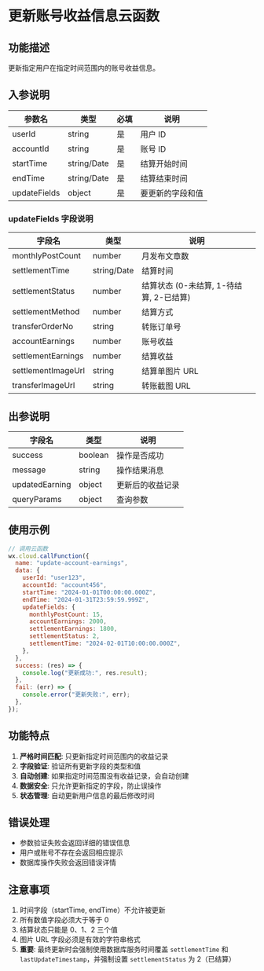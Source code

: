 # 更新账号收益信息云函数

## 功能描述

更新指定用户在指定时间范围内的账号收益信息。

## 入参说明

| 参数名       | 类型        | 必填 | 说明             |
| ------------ | ----------- | ---- | ---------------- |
| userId       | string      | 是   | 用户 ID          |
| accountId    | string      | 是   | 账号 ID          |
| startTime    | string/Date | 是   | 结算开始时间     |
| endTime      | string/Date | 是   | 结算结束时间     |
| updateFields | object      | 是   | 要更新的字段和值 |

### updateFields 字段说明

| 字段名             | 类型        | 说明                                    |
| ------------------ | ----------- | --------------------------------------- |
| monthlyPostCount   | number      | 月发布文章数                            |
| settlementTime     | string/Date | 结算时间                                |
| settlementStatus   | number      | 结算状态 (0-未结算, 1-待结算, 2-已结算) |
| settlementMethod   | number      | 结算方式                                |
| transferOrderNo    | string      | 转账订单号                              |
| accountEarnings    | number      | 账号收益                                |
| settlementEarnings | number      | 结算收益                                |
| settlementImageUrl | string      | 结算单图片 URL                          |
| transferImageUrl   | string      | 转账截图 URL                            |

## 出参说明

| 字段名         | 类型    | 说明             |
| -------------- | ------- | ---------------- |
| success        | boolean | 操作是否成功     |
| message        | string  | 操作结果消息     |
| updatedEarning | object  | 更新后的收益记录 |
| queryParams    | object  | 查询参数         |

## 使用示例

```javascript
// 调用云函数
wx.cloud.callFunction({
  name: "update-account-earnings",
  data: {
    userId: "user123",
    accountId: "account456",
    startTime: "2024-01-01T00:00:00.000Z",
    endTime: "2024-01-31T23:59:59.999Z",
    updateFields: {
      monthlyPostCount: 15,
      accountEarnings: 2000,
      settlementEarnings: 1800,
      settlementStatus: 2,
      settlementTime: "2024-02-01T10:00:00.000Z",
    },
  },
  success: (res) => {
    console.log("更新成功:", res.result);
  },
  fail: (err) => {
    console.error("更新失败:", err);
  },
});
```

## 功能特点

1. **严格时间匹配**: 只更新指定时间范围内的收益记录
2. **字段验证**: 验证所有更新字段的类型和值
3. **自动创建**: 如果指定时间范围没有收益记录，会自动创建
4. **数据安全**: 只允许更新指定的字段，防止误操作
5. **状态管理**: 自动更新用户信息的最后修改时间

## 错误处理

- 参数验证失败会返回详细的错误信息
- 用户或账号不存在会返回相应提示
- 数据库操作失败会返回错误详情

## 注意事项

1. 时间字段（startTime, endTime）不允许被更新
2. 所有数值字段必须大于等于 0
3. 结算状态只能是 0、1、2 三个值
4. 图片 URL 字段必须是有效的字符串格式
5. **重要**: 最终更新时会强制使用数据库服务时间覆盖 `settlementTime` 和 `lastUpdateTimestamp`，并强制设置 `settlementStatus` 为 2（已结算）
